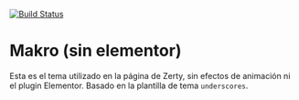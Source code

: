 [![Build Status](https://travis-ci.org/Automattic/_s.svg?branch=master)](https://travis-ci.org/Automattic/_s)

Makro (sin elementor)
===

Esta es el tema utilizado en la página de Zerty, sin efectos de animación ni el plugin Elementor. Basado en la plantilla de tema `underscores`.
